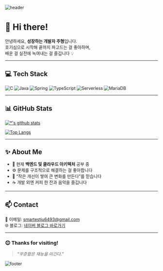 ![header](https://capsule-render.vercel.app/api?type=wave&color=auto&height=300&section=header&text=깃허브%20특강&fontSize=90)

# 👋 Hi there!  
안녕하세요, **성장하는 개발자 주형**입니다.  
호기심으로 시작해 끝까지 파고드는 걸 좋아하며,  
배운 걸 실전에 녹여내는 걸 즐깁니다 💡  

---

## 💻 Tech Stack

![C](https://img.shields.io/badge/-C-123456?style=flat-square&logo=C&logoColor=black)
![Java](https://img.shields.io/badge/-Java-007396?style=flat&logo=Java&logoColor=ffffff)
![Spring](https://img.shields.io/badge/-Spring-6DB33F?style=for-the-badge&logo=Spring&logoColor=white)
![TypeScript](https://img.shields.io/badge/-TypeScript-3178C6?style=flat-square&logo=TypeScript&logoColor=white)
![Serverless](https://img.shields.io/badge/-Serverless-FD5750?style=flat-square&logo=Serverless&logoColor=magenta)
![MariaDB](https://img.shields.io/badge/-MariaDB-1F305F?style=flat-square&logo=mariadb&logoColor=white)

---

## 📊 GitHub Stats

[![*'s github stats](https://github-readme-stats.vercel.app/api?username=smartestju6493-boop&show_icons=true&theme=radical)](https://github.com/smartestju6493-boop)

[![Top Langs](https://github-readme-stats.vercel.app/api/top-langs/?username=smartestju6493-boop&layout=compact)](https://github.com/smartestju6493-boop/github-readme-stats)

---

## ✨ About Me
- 🌱 현재 **백엔드 및 클라우드 아키텍처** 공부 중  
- ⚙️ 문제를 구조적으로 해결하는 걸 좋아합니다  
- 🎯 “작은 개선이 쌓여 큰 변화를 만든다”를 믿습니다  
- ☕ 개발 외엔 커피 한 잔과 음악을 즐깁니다  

---

## 📫 Contact
📧 이메일: [smartestju6493@gmail.com](mailto:smartestju6493@gmail.com)  
🌐 블로그: [네이버 블로그 바로가기](https://naver.com)

---

### 😊 Thanks for visiting!  
> _“꾸준함은 재능을 이긴다.”_

![footer](https://capsule-render.vercel.app/api?type=wave&color=auto&height=200&section=footer)

